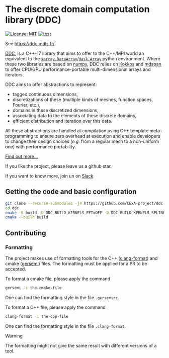 # The discrete domain computation library (DDC)
<!--
Copyright (C) The DDC development team, see COPYRIGHT.md file

SPDX-License-Identifier: MIT
-->

[![License: MIT](https://img.shields.io/badge/License-MIT-yellow.svg)](https://opensource.org/licenses/MIT)
[![test](https://github.com/CExA-project/ddc/actions/workflows/tests.yml/badge.svg)](https://github.com/CExA-project/ddc/actions/workflows/tests.yml)

See <https://ddc.mdls.fr/>

[DDC](https://ddc.mdls.fr/), is a C++-17 library that aims to offer to the C++/MPI world an equivalent to the [`xarray.DataArray`](https://xarray.pydata.org/en/stable/generated/xarray.DataArray.html)/[`dask.Array`](https://docs.dask.org/en/stable/array.html) python environment.
Where these two libraries are based on [numpy](https://numpy.org/), DDC relies on [Kokkos](https://github.com/kokkos/kokkos) and [mdspan](http://www.open-std.org/jtc1/sc22/wg21/docs/papers/2020/p0009r10.html) to offer CPU/GPU performance-portable multi-dimensional arrays and iterators.

DDC aims to offer abstractions to represent:

* tagged continuous dimensions,
* discretizations of these (multiple kinds of meshes, function spaces, Fourier, etc.),
* domains in these discretized dimensions,
* associating data to the elements of these discrete domains,
* efficient distribution and iteration over this data.

All these abstractions are handled at compilation using C++ template meta-programming to ensure zero overhead at execution and enable developers to change their design choices (*e.g.* from a regular mesh to a non-uniform one) with performance portability.

[Find out more...](https://ddc.mdls.fr/)

If you like the project, please leave us a github star.

If you want to know more, join un on [Slack](https://join.slack.com/t/ddc-lib/shared_invite/zt-14b6rjcrn-AwSfM6_arEamAKk_VgQPhg)

## Getting the code and basic configuration

```bash
git clone --recurse-submodules -j4 https://github.com/CExA-project/ddc.git
cd ddc
cmake -B build -D DDC_BUILD_KERNELS_FFT=OFF -D DDC_BUILD_KERNELS_SPLINES=OFF -D DDC_BUILD_PDI_WRAPPER=OFF
cmake --build build
```

## Contributing

### Formatting

The project makes use of formatting tools for the C++ ([clang-format](https://clang.llvm.org/docs/ClangFormat.html)) and cmake ([gersemi](https://github.com/BlankSpruce/gersemi)) files. The formatting must be applied for a PR to be accepted.

To format a cmake file, please apply the command

```bash
gersemi -i the-cmake-file
```

One can find the formatting style in the file `.gersemirc`.

To format a C++ file, please apply the command

```bash
clang-format -i the-cpp-file
```

One can find the formatting style in the file `.clang-format`.

> [!WARNING]
> The formatting might not give the same result with different versions of a tool.
